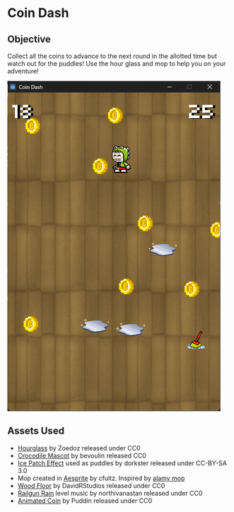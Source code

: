 # Coin Dash

## Objective

Collect all the coins to advance to the next round in the allotted time but watch out for the puddles! Use the hour glass and mop to help you on your adventure!

![Screenshot](screenshot.png)

## Assets Used

- [Hourglass](https://opengameart.org/content/animated-hourglass) by Zoedoz released under CC0 
- [Crocodile Mascot](https://opengameart.org/content/bevouliin-free-game-sprites-crocodile-mascot-running-and-jumping-boy-game-character) by bevoulin released CC0
- [Ice Patch Effect](https://opengameart.org/content/ice-patch-effect) used as puddles by dorkster released under CC-BY-SA 3.0
- Mop created in [Aesprite](https://github.com/aseprite/aseprite) by cfultz. Inspired by [alamy mop](https://www.alamy.com/vector-pixel-art-mop-isolated-cartoon-image362289110.html)
- [Wood Floor](https://opengameart.org/content/wood-floor) by DavidRStudios released under CC0
- [Railgun Rain](https://opengameart.org/content/railgun-rain) level music by northivanastan released under CC0
- [Animated Coin](https://opengameart.org/content/rotating-coin) by Puddin released under CC0
